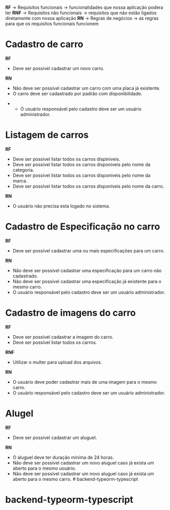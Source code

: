 **RF** -> Requisitos funcionais -> funcionalidades que nossa aplicação podera ter
**RNF** -> Requisitos não funcionais -> requisitos que não estão ligados diretamente com nossa aplicação
**RN** -> Regras de negócios -> as regras para que os requisitos funcionais funcionem


# Cadastro de carro

**RF**
  - Deve ser possível cadastrar um novo carro.

**RN**
  - Não deve ser possível cadastrar um carro com uma placa já existente.
  - O carro deve ser cadastrado por padrão com disponibilidade.
*  - O usuário responsável pelo cadastro deve ser um usuário administrador.


# Listagem de carros

**RF**
  - Deve ser possível listar todos os carros dispiníveis.
  - Deve ser possível listar todos os carros disponíveis pelo nome da categoria.
  - Deve ser possível listar todos os carros disponíveis pelo nome da marca.
  - Deve ser possível listar todos os carros disponíveis pelo nome da carro.

**RN**
  - O usuário não precisa esta logado no sistema.


# Cadastro de Especificação no carro

**RF**
  - Deve ser possível cadastrar uma ou mais especificações para um carro.


**RN**
  - Não deve ser possível cadastrar uma especificação para um carro não cadastrado.
  - Não deve ser possível cadastrar uma especificação já existente para o mesmo carro.
  - O usuário responsável pelo cadastro deve ser um usuário administrador.


# Cadastro de imagens do carro

**RF**
  - Deve ser possível cadastrar a imagem do carro.
  - Deve ser possível listar todos os carros.

**RNF**
  - Utilizar o multer para upload dos arquivos.

**RN**
  - O usuário deve poder cadastrar mais de uma imagem para o mesmo carro.
  - O usuário responsável pelo cadastro deve ser um usuário administrador.


# Alugel

**RF**
  - Deve ser possível cadastrar um aluguel.

**RN**
  - O aluguel deve ter duração mínima de 24 horas.
  - Não deve ser possível cadastrar um novo aluguel caso já exista um aberto para o mesmo usuário. 
  - Não deve ser possível cadastrar um novo aluguel caso já exista um aberto para o mesmo carro. # backend-typeorm-typescript
# backend-typeorm-typescript
